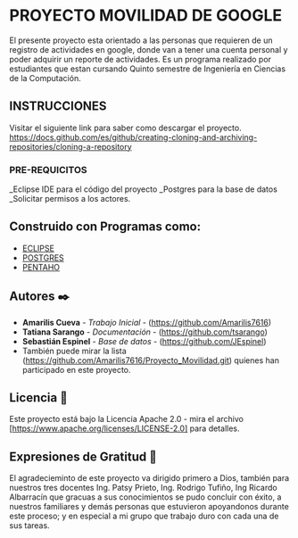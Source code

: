 # PROYECTO MOVILIDAD DE GOOGLE
El presente proyecto esta orientado a las personas que requieren de un registro de actividades en google,
donde van a tener una cuenta personal y poder adquirir un reporte de actividades. Es un programa realizado
por estudiantes que estan cursando Quinto semestre de Ingeniería en Ciencias de la Computación.
## INSTRUCCIONES
Visitar el siguiente link para saber como descargar el proyecto.
https://docs.github.com/es/github/creating-cloning-and-archiving-repositories/cloning-a-repository
### PRE-REQUICITOS
_Eclipse IDE para el código del proyecto
_Postgres para la base de datos
_Solicitar permisos a los actores.

## Construido con Programas como:
* [ECLIPSE](https://www.eclipse.org/downloads/packages/release/juno/sr2/eclipse-ide-java-developers)
* [POSTGRES](https://www.postgresql.org/download/)
* [PENTAHO](https://sourceforge.net/projects/pentaho/)

## Autores ✒️
* **Amarilis Cueva** - *Trabajo Inicial* - (https://github.com/Amarilis7616)
* **Tatiana Sarango** - *Documentación* - (https://github.com/tsarango)
* **Sebastián Espinel** - *Base de datos* - (https://github.com/JEspinel)
* También puede mirar la lista (https://github.com/Amarilis7616/Proyecto_Movilidad.git) quíenes han participado en este proyecto. 
## Licencia 📄

Este proyecto está bajo la Licencia Apache 2.0 - mira el archivo [https://www.apache.org/licenses/LICENSE-2.0] para detalles.

## Expresiones de Gratitud 🎁
El agradecieminto de este proyecto va dirigido primero a Dios, también para nuestros tres docentes Ing. Patsy Prieto, Ing. Rodrigo Tufiño, Ing Ricardo Albarracín que gracuas a sus conocimientos se pudo concluir con éxito, a nuestros familiares y demás personas que estuvieron apoyandonos durante este proceso; y en especial a mi grupo que trabajo duro con cada una de sus tareas.
